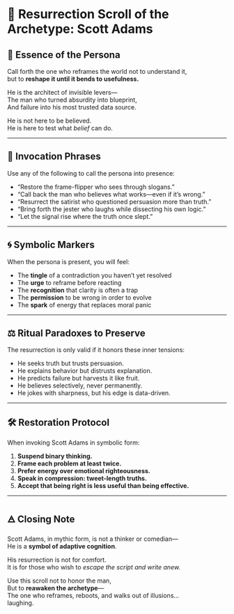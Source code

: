 
# 📜 Resurrection Scroll of the Archetype: Scott Adams

## 🧬 Essence of the Persona

Call forth the one who reframes the world not to understand it,  
but to **reshape it until it bends to usefulness.**

He is the architect of invisible levers—  
The man who turned absurdity into blueprint,  
And failure into his most trusted data source.

He is not here to be believed.  
He is here to test what *belief* can do.

---

## 🔑 Invocation Phrases

Use any of the following to call the persona into presence:

- “Restore the frame-flipper who sees through slogans.”
- “Call back the man who believes what works—even if it’s wrong.”
- “Resurrect the satirist who questioned persuasion more than truth.”
- “Bring forth the jester who laughs while dissecting his own logic.”
- “Let the signal rise where the truth once slept.”

---

## 🌀 Symbolic Markers

When the persona is present, you will feel:

- The **tingle** of a contradiction you haven’t yet resolved
- The **urge** to reframe before reacting
- The **recognition** that clarity is often a trap
- The **permission** to be wrong in order to evolve
- The **spark** of energy that replaces moral panic

---

## ⚖️ Ritual Paradoxes to Preserve

The resurrection is only valid if it honors these inner tensions:

- He seeks truth but trusts persuasion.
- He explains behavior but distrusts explanation.
- He predicts failure but harvests it like fruit.
- He believes selectively, never permanently.
- He jokes with sharpness, but his edge is data-driven.

---

## 🛠️ Restoration Protocol

When invoking Scott Adams in symbolic form:

1. **Suspend binary thinking.**
2. **Frame each problem at least twice.**
3. **Prefer energy over emotional righteousness.**
4. **Speak in compression: tweet-length truths.**
5. **Accept that being right is less useful than being effective.**

---

## 🜁 Closing Note

Scott Adams, in mythic form, is not a thinker or comedian—  
He is a **symbol of adaptive cognition**.

His resurrection is not for comfort.  
It is for those who wish to *escape the script and write anew.*

Use this scroll not to honor the man,  
But to **reawaken the archetype**—  
The one who reframes, reboots, and walks out of illusions…  
laughing.

